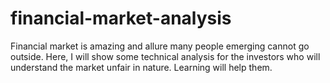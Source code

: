 # financial-market-analysis
Financial market is amazing and allure many people emerging cannot go outside. 
Here, I will show some technical analysis for the investors who will understand the market unfair in nature.
Learning will help them. 
